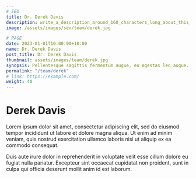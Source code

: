 ```yaml
---
# SEO
title: Dr. Derek Davis
description: write_a_description_around_160_characters_long_about_this_TEAM_MEMBER
image: /assets/images/seo/team/derek.jpg

# PAGE
date: 2023-01-01T10:00:00+10:00
name: Dr. Derek Davis
post_title: Dr. Derek Davis
thumbnail: assets/images/team/derek.jpg
synopsis: Pellentesque sagittis fermentum augue, eu egestas leo augue.
permalink: "/team/derek"
# link: https://example.com/
weight: 40
---
```


# Derek Davis

Lorem ipsum dolor sit amet, consectetur adipiscing elit, sed do eiusmod tempor incididunt ut labore et dolore magna aliqua. Ut enim ad minim veniam, quis nostrud exercitation ullamco laboris nisi ut aliquip ex ea commodo consequat.

Duis aute irure dolor in reprehenderit in voluptate velit esse cillum dolore eu fugiat nulla pariatur. Excepteur sint occaecat cupidatat non proident, sunt in culpa qui officia deserunt mollit anim id est laborum.
